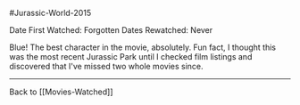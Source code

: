 #Jurassic-World-2015

Date First Watched:  Forgotten
Dates Rewatched:  Never

Blue!  The best character in the movie, absolutely.  Fun fact, I thought this was the most recent Jurassic Park until I checked film listings and discovered that I've missed two whole movies since.

---
Back to [[Movies-Watched]]